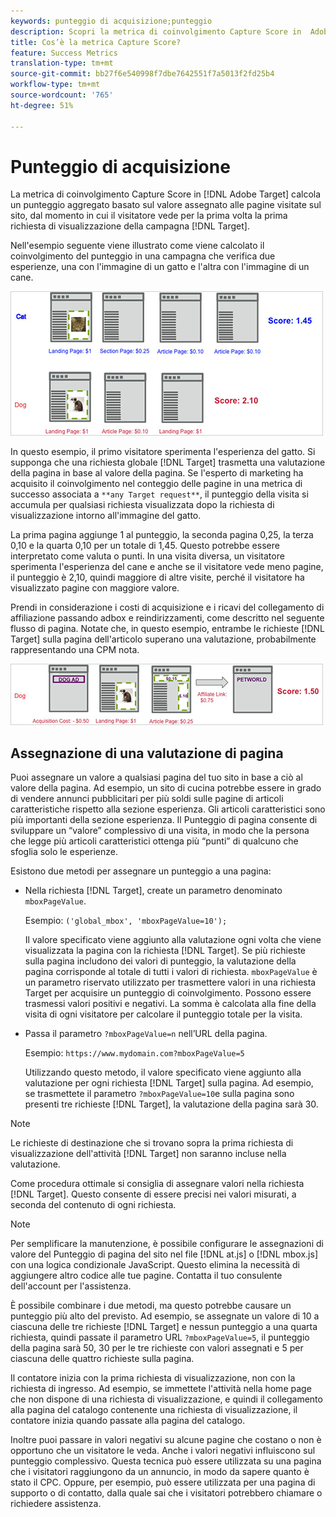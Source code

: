 ```yaml
---
keywords: punteggio di acquisizione;punteggio
description: Scopri la metrica di coinvolgimento Capture Score in  Adobe Target che calcola un punteggio aggregato in base al valore assegnato alle pagine visitate sul sito.
title: Cos’è la metrica Capture Score?
feature: Success Metrics
translation-type: tm+mt
source-git-commit: bb27f6e540998f7dbe7642551f7a5013f2fd25b4
workflow-type: tm+mt
source-wordcount: '765'
ht-degree: 51%

---
```



# Punteggio di acquisizione

La metrica di coinvolgimento Capture Score in [!DNL Adobe Target] calcola un punteggio aggregato basato sul valore assegnato alle pagine visitate sul sito, dal momento in cui il visitatore vede per la prima volta la prima richiesta di visualizzazione della campagna [!DNL Target].

Nell&#39;esempio seguente viene illustrato come viene calcolato il coinvolgimento del punteggio in una campagna che verifica due esperienze, una con l&#39;immagine di un gatto e l&#39;altra con l&#39;immagine di un cane.

![](assets/example_score.png)

In questo esempio, il primo visitatore sperimenta l&#39;esperienza del gatto. Si supponga che una richiesta globale [!DNL Target] trasmetta una valutazione della pagina in base al valore della pagina. Se l&#39;esperto di marketing ha acquisito il coinvolgimento nel conteggio delle pagine in una metrica di successo associata a `**any Target request**`, il punteggio della visita si accumula per qualsiasi richiesta visualizzata dopo la richiesta di visualizzazione intorno all&#39;immagine del gatto.

La prima pagina aggiunge 1 al punteggio, la seconda pagina 0,25, la terza 0,10 e la quarta 0,10 per un totale di 1,45. Questo potrebbe essere interpretato come valuta o punti. In una visita diversa, un visitatore sperimenta l&#39;esperienza del cane e anche se il visitatore vede meno pagine, il punteggio è 2,10, quindi maggiore di altre visite, perché il visitatore ha visualizzato pagine con maggiore valore.

Prendi in considerazione i costi di acquisizione e i ricavi del collegamento di affiliazione passando adbox e reindirizzamenti, come descritto nel seguente flusso di pagina. Notate che, in questo esempio, entrambe le richieste [!DNL Target] sulla pagina dell&#39;articolo superano una valutazione, probabilmente rappresentando una CPM nota.

![](assets/example_score2.png)

## Assegnazione di una valutazione di pagina

Puoi assegnare un valore a qualsiasi pagina del tuo sito in base a ciò al valore della pagina. Ad esempio, un sito di cucina potrebbe essere in grado di vendere annunci pubblicitari per più soldi sulle pagine di articoli caratteristiche rispetto alla sezione esperienza. Gli articoli caratteristici sono più importanti della sezione esperienza. Il Punteggio di pagina consente di sviluppare un “valore” complessivo di una visita, in modo che la persona che legge più articoli caratteristici ottenga più “punti” di qualcuno che sfoglia solo le esperienze.

Esistono due metodi per assegnare un punteggio a una pagina:

* Nella richiesta [!DNL Target], create un parametro denominato `mboxPageValue`.

   Esempio: `('global_mbox', 'mboxPageValue=10');`

   Il valore specificato viene aggiunto alla valutazione ogni volta che viene visualizzata la pagina con la richiesta [!DNL Target]. Se più richieste sulla pagina includono dei valori di punteggio, la valutazione della pagina corrisponde al totale di tutti i valori di richiesta. `mboxPageValue` è un parametro riservato utilizzato per trasmettere valori in una richiesta Target per acquisire un punteggio di coinvolgimento. Possono essere trasmessi valori positivi e negativi. La somma è calcolata alla fine della visita di ogni visitatore per calcolare il punteggio totale per la visita.

* Passa il parametro `?mboxPageValue=n` nell’URL della pagina.

   Esempio: `https://www.mydomain.com?mboxPageValue=5`

   Utilizzando questo metodo, il valore specificato viene aggiunto alla valutazione per ogni richiesta [!DNL Target] sulla pagina. Ad esempio, se trasmettete il parametro `?mboxPageValue=10`e sulla pagina sono presenti tre richieste [!DNL Target], la valutazione della pagina sarà 30.

>[!NOTE]
>
>Le richieste di destinazione che si trovano sopra la prima richiesta di visualizzazione dell&#39;attività [!DNL Target] non saranno incluse nella valutazione.

Come procedura ottimale si consiglia di assegnare valori nella richiesta [!DNL Target]. Questo consente di essere precisi nei valori misurati, a seconda del contenuto di ogni richiesta.

>[!NOTE]
>
>Per semplificare la manutenzione, è possibile configurare le assegnazioni di valore del Punteggio di pagina del sito nel file [!DNL at.js] o [!DNL mbox.js] con una logica condizionale JavaScript. Questo elimina la necessità di aggiungere altro codice alle tue pagine. Contatta il tuo consulente dell&#39;account per l&#39;assistenza.

È possibile combinare i due metodi, ma questo potrebbe causare un punteggio più alto del previsto. Ad esempio, se assegnate un valore di 10 a ciascuna delle tre richieste [!DNL Target] e nessun punteggio a una quarta richiesta, quindi passate il parametro URL `?mboxPageValue=5`, il punteggio della pagina sarà 50, 30 per le tre richieste con valori assegnati e 5 per ciascuna delle quattro richieste sulla pagina.

Il contatore inizia con la prima richiesta di visualizzazione, non con la richiesta di ingresso. Ad esempio, se immettete l&#39;attività nella home page che non dispone di una richiesta di visualizzazione, e quindi il collegamento alla pagina del catalogo contenente una richiesta di visualizzazione, il contatore inizia quando passate alla pagina del catalogo.

Inoltre puoi passare in valori negativi su alcune pagine che costano o non è opportuno che un visitatore le veda. Anche i valori negativi influiscono sul punteggio complessivo. Questa tecnica può essere utilizzata su una pagina che i visitatori raggiungono da un annuncio, in modo da sapere quanto è stato il CPC. Oppure, per esempio, può essere utilizzata per una pagina di supporto o di contatto, dalla quale sai che i visitatori potrebbero chiamare o richiedere assistenza.
